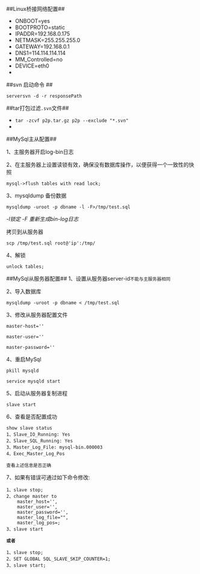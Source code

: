 ##Linux桥接网络配置##
- ONBOOT=yes
- BOOTPROTO=static
- IPADDR=192.168.0.175
- NETMASK=255.255.255.0
- GATEWAY=192.168.0.1
- DNS1=114.114.114.114
- MM_Controlled=no
- DEVICE=eth0
- 
##svn 启动命令 ##

`serversvn -d -r responsePath`

##tar打包过滤`.svn`文件##

- `tar -zcvf p2p.tar.gz p2p --exclude "*.svn"`
- 
##MySql主从配置##

1、主服务器开启log-bin日志

2、在主服务器上设置读锁有效，确保没有数据库操作，以便获得一个一致性的快照

`mysql->flush tables with read lock;`

3、mysqldump 备份数据

`mysqldump -uroot -p dbname -l -F>/tmp/test.sql`

*-l锁定 -F 重新生成bin-log日志*

拷贝到从服务器

`scp /tmp/test.sql root@'ip':/tmp/`

4、解锁

`unlock tables;`

##MySql从服务器配置##
1、设置从服务器server-id`不能与主服务器相同`

2、导入数据库

	mysqldump -uroot -p dbname < /tmp/test.sql

3、修改从服务器配置文件

	master-host=''

	master-user=''

	master-password=''

4、重启MySql

	pkill mysqld

	service mysqld start

5、启动从服务器复制进程

	slave start

6、查看是否配置成功

	show slave status
	1、Slave_IO_Running: Yes
	2、Slave_SQL_Running: Yes
	3、Master_Log_File: mysql-bin.000003
	4、Exec_Master_Log_Pos

   `查看上述信息是否正确`	

7、如果有错误可通过如下命令修改:

	1、slave stop;
	2、change master to 
		master_host='',
		master_user='',
		master_password='',
		master_log_file="",
		master_log_pos=;
	3、slave start
**`或者`**

	1、slave stop;
	2、SET GLOBAL SQL_SLAVE_SKIP_COUNTER=1;
	3、slave start;